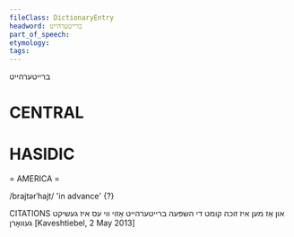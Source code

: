 ```yaml
---
fileClass: DictionaryEntry
headword: ברייטערהייט
part_of_speech: 
etymology: 
tags: 
---
```

ברייטערהייט

CENTRAL
========

HASIDIC
=======
= AMERICA = 

/brajtərˈhajt/ 'in advance' {?}

CITATIONS
און אַז מען איז זוכה קומט די השפּעה ברייטערהייט אַזוי ווי עס איז געשיקט געוואָרן
[Kaveshtiebel, 2 May 2013]
